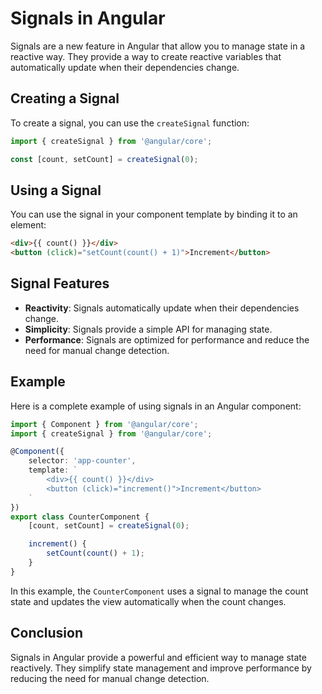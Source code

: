 # Signals in Angular

Signals are a new feature in Angular that allow you to manage state in a reactive way. They provide a way to create reactive variables that automatically update when their dependencies change.

## Creating a Signal

To create a signal, you can use the `createSignal` function:

```typescript
import { createSignal } from '@angular/core';

const [count, setCount] = createSignal(0);
```

## Using a Signal

You can use the signal in your component template by binding it to an element:

```html
<div>{{ count() }}</div>
<button (click)="setCount(count() + 1)">Increment</button>
```

## Signal Features

- **Reactivity**: Signals automatically update when their dependencies change.
- **Simplicity**: Signals provide a simple API for managing state.
- **Performance**: Signals are optimized for performance and reduce the need for manual change detection.

## Example

Here is a complete example of using signals in an Angular component:

```typescript
import { Component } from '@angular/core';
import { createSignal } from '@angular/core';

@Component({
    selector: 'app-counter',
    template: `
        <div>{{ count() }}</div>
        <button (click)="increment()">Increment</button>
    `
})
export class CounterComponent {
    [count, setCount] = createSignal(0);

    increment() {
        setCount(count() + 1);
    }
}
```

In this example, the `CounterComponent` uses a signal to manage the count state and updates the view automatically when the count changes.

## Conclusion

Signals in Angular provide a powerful and efficient way to manage state reactively. They simplify state management and improve performance by reducing the need for manual change detection.
